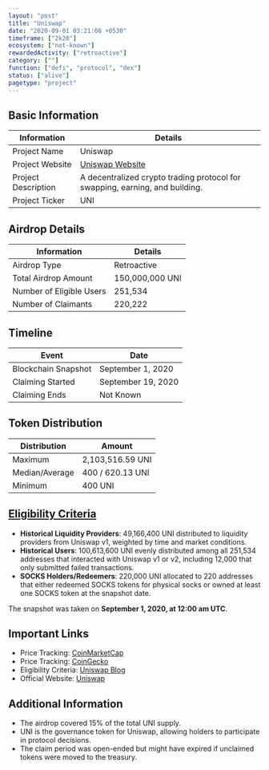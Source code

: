 ```yaml
---
layout: "post"
title: "Uniswap"
date: "2020-09-01 03:21:08 +0530"
timeframe: ["2k20"]
ecosystem: ["not-known"]
rewardedActivity: ["retroactive"]
category: [""]
function: ["defi", "protocol", "dex"]
status: ["alive"]
pagetype: "project"
---
```


## Basic Information

| Information         | Details                                                                      |
| ------------------- | ---------------------------------------------------------------------------- |
| Project Name        | Uniswap                                                                      |
| Project Website     | [Uniswap Website](https://uniswap.org/)                                      |
| Project Description | A decentralized crypto trading protocol for swapping, earning, and building. |
| Project Ticker      | UNI                                                                          |

## Airdrop Details

| Information              | Details         |
| ------------------------ | --------------- |
| Airdrop Type             | Retroactive     |
| Total Airdrop Amount     | 150,000,000 UNI |
| Number of Eligible Users | 251,534         |
| Number of Claimants      | 220,222         |

## Timeline

| Event               | Date               |
| ------------------- | ------------------ |
| Blockchain Snapshot | September 1, 2020  |
| Claiming Started    | September 19, 2020 |
| Claiming Ends       | Not Known          |

## Token Distribution

| Distribution   | Amount           |
| -------------- | ---------------- |
| Maximum        | 2,103,516.59 UNI |
| Median/Average | 400 / 620.13 UNI |
| Minimum        | 400 UNI          |

## [Eligibility Criteria](https://blog.uniswap.org/uni)

- **Historical Liquidity Providers**: 49,166,400 UNI distributed to liquidity providers from Uniswap v1, weighted by time and market conditions.
- **Historical Users**: 100,613,600 UNI evenly distributed among all 251,534 addresses that interacted with Uniswap v1 or v2, including 12,000 that only submitted failed transactions.
- **SOCKS Holders/Redeemers**: 220,000 UNI allocated to 220 addresses that either redeemed SOCKS tokens for physical socks or owned at least one SOCKS token at the snapshot date.

The snapshot was taken on **September 1, 2020, at 12:00 am UTC**.

## Important Links

- Price Tracking: [CoinMarketCap](https://coinmarketcap.com/currencies/uniswap)
- Price Tracking: [CoinGecko](https://www.coingecko.com/en/coins/uniswap)
- Eligibility Criteria: [Uniswap Blog](https://blog.uniswap.org/uni)
- Official Website: [Uniswap](https://uniswap.org/)

## Additional Information

- The airdrop covered 15% of the total UNI supply.
- UNI is the governance token for Uniswap, allowing holders to participate in protocol decisions.
- The claim period was open-ended but might have expired if unclaimed tokens were moved to the treasury.